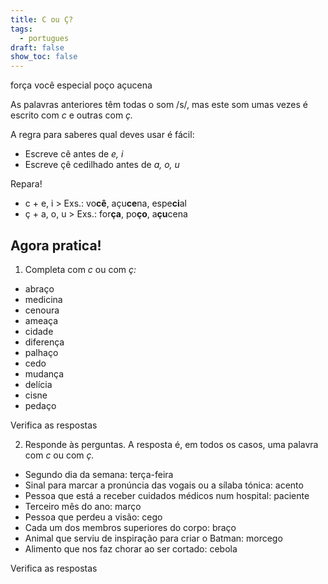 ```yaml
---
title: C ou Ç?
tags:
  - portugues
draft: false
show_toc: false
---
```

<e-layout>
<e-tag color=1>força</e-tag>
<e-tag color=2>você</e-tag>
<e-tag color=3>especial</e-tag>
<e-tag color=4>poço</e-tag>
<e-tag color=5>açucena</e-tag>
</e-layout>

As palavras anteriores têm todas o som /s/, mas este som umas vezes é escrito com *c* e outras com *ç.* 

A regra para saberes qual deves usar é fácil: 
- Escreve cê antes de *e, i*
- Escreve çê cedilhado antes de *a, o, u*

<article>
Repara!

- c + e, i > Exs.: vo**cê**, açu**ce**na, espe**ci**al
- ç + a, o, u > Exs.: for**ça**, po**ço**, a**çu**cena
</article>

## Agora pratica!

1. Completa com *c* ou com *ç:*

- abra<e-answer size=1>ç</e-answer>o
- medi<e-answer size=1>c</e-answer>ina
- <e-answer size=1>c</e-answer>enoura
- amea<e-answer size=1>ç</e-answer>a
- <e-answer size=1>c</e-answer>idade
- diferen<e-answer size=1>ç</e-answer>a
- palha<e-answer size=1>ç</e-answer>o
- <e-answer size=1>c</e-answer>edo
- mudan<e-answer size=1>ç</e-answer>a
- delí<e-answer size=1>c</e-answer>ia
- <e-answer size=1>c</e-answer>isne
- peda<e-answer size=1>ç</e-answer>o

<e-validate>Verifica as respostas</e-validate>


2. Responde às perguntas. A resposta é, em todos os casos, uma palavra com *c* ou com *ç.*

- Segundo dia da semana: <e-answer>terça-feira</e-answer>
- Sinal para marcar a pronúncia das vogais ou a sílaba tónica: <e-answer>acento</e-answer> 
- Pessoa que está a receber cuidados médicos num hospital: <e-answer>paciente</e-answer>
- Terceiro mês do ano: <e-answer>março</e-answer>
- Pessoa que perdeu a visão: <e-answer>cego</e-answer>
- Cada um dos membros superiores do corpo: <e-answer>braço</e-answer>
- Animal que serviu de inspiração para criar o Batman: <e-answer>morcego</e-answer>
- Alimento que nos faz chorar ao ser cortado: <e-answer>cebola</e-answer>

<e-validate>Verifica as respostas</e-validate>
